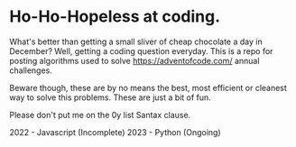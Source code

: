 # Ho-Ho-Hopeless at coding.

What's better than getting a small sliver of cheap chocolate a day in December? Well, getting a coding question everyday.
This is a repo for posting algorithms used to solve https://adventofcode.com/ annual challenges.

Beware though, these are by no means the best, most efficient or cleanest way to solve this problems. These are just a bit of fun.

Please don't put me on the 0y list Santax clause.

2022 - Javascript (Incomplete)
2023 - Python (Ongoing)
